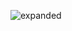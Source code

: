 ![expanded](https://raw.github.com/CorePoint/ttrss-breeze-theme/master/breeze-screenshots/breeze-dark.png)
